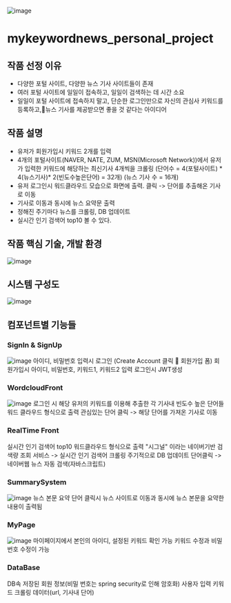 ![image](https://user-images.githubusercontent.com/76894305/210966861-e8419c16-4c64-4e30-9ba4-a27b23e484ba.png)

# mykeywordnews_personal_project

## 작품 선정 이유
- 다양한 포털 사이트, 다양한 뉴스 기사 사이트들이 존재
- 여러 포털 사이트에 일일이 접속하고, 일일이 검색하는 데 시간 소요
- 일일이 포털 사이트에 접속하지 말고, 단순한 로그인만으로 자신의 관심사 키워드를 등록하고,뉴스 기사를 제공받으면 좋을 것 같다는 아이디어

## 작품 설명
- 유저가 회원가입시 키워드 2개를 입력
- 4개의 포털사이트(NAVER, NATE, ZUM, MSN(Microsoft Network))에서 유저가 입력한 키워드에 해당하는 최신기사 4개씩을 크롤링
  (단어수 = 4(포털사이트) * 4(뉴스기사)* 2(빈도수높은단어) = 32개) (뉴스 기사 수 = 16개)
- 유저 로그인시 워드클라우드 모습으로 화면에 출력. 클릭 -> 단어를 추출해온 기사로 이동
- 기사로 이동과 동시에 뉴스 요약문 출력
- 정해진 주기마다 뉴스를 크롤링, DB 업데이트
- 실시간 인기 검색어 top10 볼 수 있다.

## 작품 핵심 기술, 개발 환경
![image](https://user-images.githubusercontent.com/76894305/210967435-3933fb39-4901-48a0-979a-1fb8bdc67517.png)

## 시스템 구성도
![image](https://user-images.githubusercontent.com/76894305/210967480-360e465e-ee76-4c02-a3a6-bbf131233a9b.png)

## 컴포넌트별 기능들
### SignIn & SignUp
![image](https://user-images.githubusercontent.com/76894305/210967588-f7cc135f-5595-43a9-91d3-bd536e46ed2c.png)
아이디, 비밀번호 입력시 로그인
(Create Account 클릭  회원가입 폼)
회원가입시 아이디, 비밀번호, 키워드1, 키워드2 입력
로그인시 JWT생성

### WordcloudFront
![image](https://user-images.githubusercontent.com/76894305/210967821-3ab6e23d-d825-4018-b362-4efd59263853.png)
로그인 시 해당 유저의 키워드를 이용해 추출한 각 기사내 빈도수 높은 단어들 워드 클라우드 형식으로 출력
관심있는 단어 클릭 -> 해당 단어를 가져온 기사로 이동

### RealTime Front
실시간 인기 검색어 top10 워드클라우드 형식으로 출력
"시그널" 이라는 네이버기반 검색량 조회 서비스 -> 실시간 인기 검색어 크롤링
주기적으로 DB 업데이트
단어클릭 -> 네이버웹 뉴스 자동 검색(자바스크립트)

### SummarySystem
![image](https://user-images.githubusercontent.com/76894305/210968409-c49358e3-af74-4d49-9289-0c55a1f2320d.png)
뉴스 본문 요약
단어 클릭시
뉴스 사이트로 이동과 동시에 뉴스 본문을 요약한 내용이 출력됨

### MyPage
![image](https://user-images.githubusercontent.com/76894305/210968600-68faa6f3-22a9-437d-bb37-d07af5a62bbe.png)
마이페이지에서 본인의 아이디, 설정된 키워드 확인 가능
키워드 수정과 비밀번호 수정이 가능

### DataBase
DB속 저장된 회원 정보(비밀 번호는 spring security로 인해 암호화)
사용자 입력 키워드
크롤링 데이터(url, 기사내 단어)



